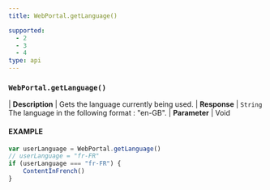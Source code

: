 ```yaml
---
title: WebPortal.getLanguage()

supported:
  - 2
  - 3
  - 4
type: api
---
```


### `WebPortal.getLanguage()`

| **Description** | Gets the language currently being used.
| **Response** | `String`  The language in the following format : "en-GB".
| **Parameter**   | Void 

#### EXAMPLE

```javascript
var userLanguage = WebPortal.getLanguage()
// userLanguage = "fr-FR"
if (userLanguage === "fr-FR") {
	ContentInFrench()
}
```